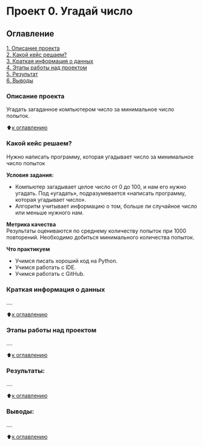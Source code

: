 # Проект 0. Угадай число

## Оглавление  
[1. Описание проекта](https://github.com/Rayman9092/data_science_sf/blob/main/project_0v1/README.md#Описание-проекта)  
[2. Какой кейс решаем?](https://github.com/Rayman9092/data_science_sf/blob/main/project_0v1/README.md#Какой-кейс-решаем)  
[3. Краткая информация о данных](https://github.com/Rayman9092/data_science_sf/blob/main/project_0v1/README.md#Краткая-информация-о-данных)  
[4. Этапы работы над проектом](https://github.com/Rayman9092/data_science_sf/blob/main/project_0v1/README.md#Этапы-работы-над-проектом)  
[5. Результат](https://github.com/Rayman9092/data_science_sf/blob/main/project_0v1/README.md#Результат)    
[6. Выводы](https://github.com/Rayman9092/data_science_sf/blob/main/project_0v1/README.md#Выводы) 

### Описание проекта    
Угадать загаданное компьютером число за минимальное число попыток.

:arrow_up:[к оглавлению](https://github.com/Rayman9092/data_science_sf/blob/main/project_0v1/README.md#Оглавление)


### Какой кейс решаем?    
Нужно написать программу, которая угадывает число за минимальное число попыток

**Условия задания:**  
- Компьютер загадывает целое число от 0 до 100, и нам его нужно угадать. Под «угадать», подразумевается «написать программу, которая угадывает число».
- Алгоритм учитывает информацию о том, больше ли случайное число или меньше нужного нам.

**Метрика качества**     
Результаты оцениваются по среднему количеству попыток при 1000 повторений. Необходимо добиться минимального количества попыток.

**Что практикуем**     
- Учимся писать хороший код на Python.
- Учимся работать с IDE.
- Учимся работать с GitHub.


### Краткая информация о данных
....
  
:arrow_up:[к оглавлению](https://github.com/Rayman9092/data_science_sf/blob/main/project_0v1/README.md#Оглавление)


### Этапы работы над проектом  
....

:arrow_up:[к оглавлению](https://github.com/Rayman9092/data_science_sf/blob/main/project_0v1/README.md#Оглавление)


### Результаты:  
....

:arrow_up:[к оглавлению](https://github.com/Rayman9092/data_science_sf/blob/main/project_0v1/README.md#Оглавление)


### Выводы:  
....

:arrow_up:[к оглавлению](https://github.com/Rayman9092/data_science_sf/blob/main/project_0v1/README.md#Оглавление)
